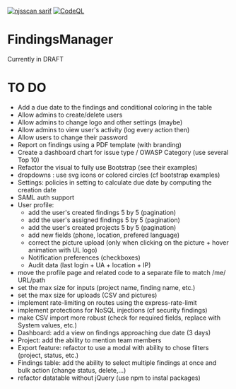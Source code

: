 [![njsscan sarif](https://github.com/ob1lan/FindingsManager/actions/workflows/njsscan.yml/badge.svg)](https://github.com/ob1lan/FindingsManager/actions/workflows/njsscan.yml) [![CodeQL](https://github.com/ob1lan/FindingsManager/actions/workflows/codeql.yml/badge.svg)](https://github.com/ob1lan/FindingsManager/actions/workflows/codeql.yml)
# FindingsManager
Currently in DRAFT
# TO DO
- Add a due date to the findings and conditional coloring in the table
- Allow admins to create/delete users
- Allow admins to change logo and other settings (maybe)
- Allow admins to view user's activity (log every action then)
- Allow users to change their password
- Report on findings using a PDF template (with branding)
- Create a dashboard chart for issue type / OWASP Category (use several Top 10)
- Refactor the visual to fully use Bootstrap (see their examples)
- dropdowns : use svg icons or colored circles (cf bootstrap examples)
- Settings: policies in setting to calculate due date by computing the creation date
- SAML auth support
- User profile:
    - add the user's created findings 5 by 5 (pagination)
    - add the user's assigned findings 5 by 5 (pagination)
    - add the user's created projects 5 by 5 (pagination)
    - add new fields (phone, location, prefered language)
    - correct the picture upload (only when clicking on the picture + hover animation with UL logo)
    - Notification preferences (checkboxes)
    - Audit data (last login + UA + location + IP)
- move the profile page and related code to a separate file to match /me/ URL/path
- set the max size for inputs (project name, finding name, etc.)
- set the max size for uploads (CSV and pictures)
- implement rate-limiting on routes using the express-rate-limit
- implement protections for NoSQL injections (cf security findings)
- make CSV import more robust (check for required fields, replace with System values, etc.)
- Dashboard: add a view on findings approaching due date (3 days)
- Project: add the ability to mention team members
- Export feature: refactor to use a modal with ability to chose filters (project, status, etc.)
- Findings table: add the ability to select multiple findings at once and bulk action (change status, delete,...)
- refactor datatable without jQuery (use npm to instal packages)